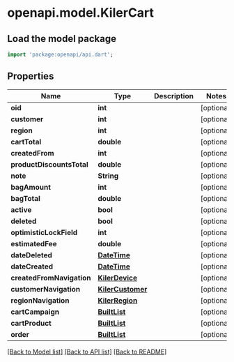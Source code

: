 # openapi.model.KilerCart

## Load the model package
```dart
import 'package:openapi/api.dart';
```

## Properties
Name | Type | Description | Notes
------------ | ------------- | ------------- | -------------
**oid** | **int** |  | [optional] 
**customer** | **int** |  | [optional] 
**region** | **int** |  | [optional] 
**cartTotal** | **double** |  | [optional] 
**createdFrom** | **int** |  | [optional] 
**productDiscountsTotal** | **double** |  | [optional] 
**note** | **String** |  | [optional] 
**bagAmount** | **int** |  | [optional] 
**bagTotal** | **double** |  | [optional] 
**active** | **bool** |  | [optional] 
**deleted** | **bool** |  | [optional] 
**optimisticLockField** | **int** |  | [optional] 
**estimatedFee** | **double** |  | [optional] 
**dateDeleted** | [**DateTime**](DateTime.md) |  | [optional] 
**dateCreated** | [**DateTime**](DateTime.md) |  | [optional] 
**createdFromNavigation** | [**KilerDevice**](KilerDevice.md) |  | [optional] 
**customerNavigation** | [**KilerCustomer**](KilerCustomer.md) |  | [optional] 
**regionNavigation** | [**KilerRegion**](KilerRegion.md) |  | [optional] 
**cartCampaign** | [**BuiltList<KilerCartCampaign>**](KilerCartCampaign.md) |  | [optional] 
**cartProduct** | [**BuiltList<KilerCartProduct>**](KilerCartProduct.md) |  | [optional] 
**order** | [**BuiltList<KilerOrder>**](KilerOrder.md) |  | [optional] 

[[Back to Model list]](../README.md#documentation-for-models) [[Back to API list]](../README.md#documentation-for-api-endpoints) [[Back to README]](../README.md)


